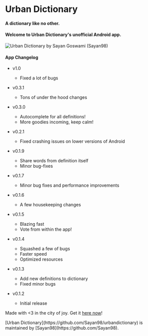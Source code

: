 # Urban Dictionary

#### A dictionary like no other.

#### [<span aria-hidden="true" class="octicon octicon-link"></span>](#welcome-to-urban-dictionarys-unofficial-android-app)Welcome to Urban Dictionary's unofficial Android app.

![Urban Dictionary by Sayan Goswami (Sayan98)](https://github.com/Sayan98/urbandictionary/raw/master/app_landing.png)

#### App Changelog

*   <a id="v1_0_0"></a>v1.0

    *   Fixed a lot of bugs
*   <a id="v03_1"></a>v0.3.1

    *   Tons of under the hood changes
*   <a id="v03_0"></a>v0.3.0

    *   Autocomplete for all definitions!
    *   More goodies incoming, keep calm!
*   <a id="v02_1"></a>v0.2.1

    *   Fixed crashing issues on lower versions of Android
*   <a id="v019_1"></a>v0.1.9

    *   Share words from definition itself
    *   Minor bug-fixes
*   <a id="v017_1"></a>v0.1.7

    *   Minor bug fixes and performance improvements
*   <a id="v016_1"></a>v0.1.6

    *   A few housekeeping changes
*   <a id="v015_1"></a>v0.1.5

    *   Blazing fast
    *   Vote from within the app!
*   <a id="v014_1"></a>v0.1.4

    *   Squashed a few of bugs
    *   Faster speed
    *   Optimized resources
*   <a id="v013_1"></a>v0.1.3

    *   Add new definitions to dictionary
    *   Fixed minor bugs
*   <a id="v012_1"></a>v0.1.2

    *   Initial release

Made with <3 in the city of joy. Get it [here now](https://github.com/Sayan98/urbandictionary/raw/master/app/app-release-signed-2016-11-22.apk)!

<footer class="site-footer"><span class="site-footer-owner">[Urban Dictionary](https://github.com/Sayan98/urbandictionary) is maintained by [Sayan98](https://github.com/Sayan98).</span></footer>

